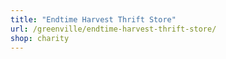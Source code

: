```yaml
---
title: "Endtime Harvest Thrift Store"
url: /greenville/endtime-harvest-thrift-store/
shop: charity
---
```

